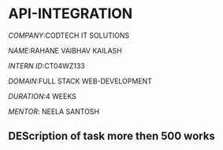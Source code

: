 # API-INTEGRATION

*COMPANY*:CODTECH IT SOLUTIONS

*NAME*:RAHANE VAIBHAV KAILASH

*INTERN ID*:CT04WZ133

*DOMAIN*:FULL STACK WEB-DEVELOPMENT

*DURATION*:4 WEEKS

*MENTOR*: NEELA SANTOSH

## DEScription of task more then 500 works
